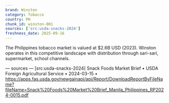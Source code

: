 ```yaml
---
brand: Winston
category: Tobacco
country: PH
chunk_id: winston-001
sources: ['src:usda-snacks-2024']
freshness_date: 2025-09-16
---
```


The Philippines tobacco market is valued at $2.6B USD (2023). Winston operates in this competitive landscape with distribution through sari-sari, supermarket, school channels.

— sources —
[src:usda-snacks-2024] Snack Foods Market Brief • USDA Foreign Agricultural Service • 2024-03-15 • https://apps.fas.usda.gov/newgainapi/api/Report/DownloadReportByFileName?fileName=Snack%20Foods%20Market%20Brief_Manila_Philippines_RP2024-0015.pdf
